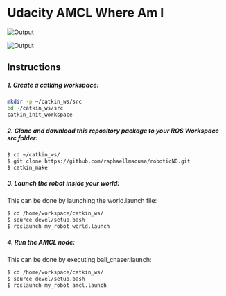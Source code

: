 # Udacity AMCL Where Am I

![Output](https://github.com/raphaellmsousa/roboticND/tree/master/project3/video_pics/project.png)

![Output](https://github.com/raphaellmsousa/roboticND/tree/master/project3/video_pics/project2.png)

## Instructions

##### 1. Create a catking workspace:
```sh
mkdir -p ~/catkin_ws/src
cd ~/catkin_ws/src
catkin_init_workspace
```
##### 2. Clone and download this repository package to your ROS Workspace src folder:
```sh
$ cd ~/catkin_ws/
$ git clone https://github.com/raphaellmsousa/roboticND.git 
$ catkin_make

```
##### 3. Launch the robot inside your world:

This can be done by launching the world.launch file:

```sh
$ cd /home/workspace/catkin_ws/
$ source devel/setup.bash
$ roslaunch my_robot world.launch
```

##### 4. Run the AMCL node:

This can be done by executing ball_chaser.launch:

```sh
$ cd /home/workspace/catkin_ws/
$ source devel/setup.bash
$ roslaunch my_robot amcl.launch
```




